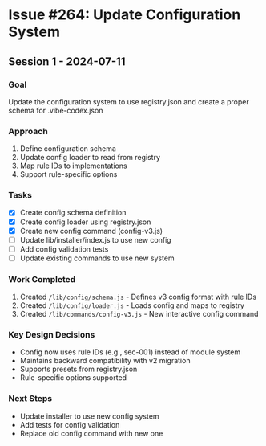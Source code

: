 # Issue #264: Update Configuration System

## Session 1 - 2024-07-11

### Goal
Update the configuration system to use registry.json and create a proper schema for .vibe-codex.json

### Approach
1. Define configuration schema
2. Update config loader to read from registry
3. Map rule IDs to implementations
4. Support rule-specific options

### Tasks
- [x] Create config schema definition
- [x] Create config loader using registry.json
- [x] Create new config command (config-v3.js)
- [ ] Update lib/installer/index.js to use new config
- [ ] Add config validation tests
- [ ] Update existing commands to use new system

### Work Completed
1. Created `/lib/config/schema.js` - Defines v3 config format with rule IDs
2. Created `/lib/config/loader.js` - Loads config and maps to registry
3. Created `/lib/commands/config-v3.js` - New interactive config command

### Key Design Decisions
- Config now uses rule IDs (e.g., sec-001) instead of module system
- Maintains backward compatibility with v2 migration
- Supports presets from registry.json
- Rule-specific options supported

### Next Steps
- Update installer to use new config system
- Add tests for config validation
- Replace old config command with new one
